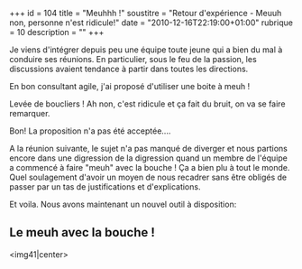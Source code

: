 +++
id = 104
title = "Meuhhh !"
soustitre = "Retour d'expérience - Meuuh non, personne n'est ridicule!"
date = "2010-12-16T22:19:00+01:00"
rubrique = 10
description = ""
+++

<div class="chapo"></div>
Je viens d'intégrer depuis peu une équipe toute jeune qui a bien du mal à conduire ses réunions. En particulier, sous le feu de la passion, les discussions avaient tendance à partir dans toutes les directions. 

En bon consultant agile, j'ai proposé d'utiliser une boite à meuh ! 

Levée de boucliers ! Ah non, c'est ridicule et ça fait du bruit, on va se faire remarquer.

Bon! La proposition n'a pas été acceptée....

A la réunion suivante, le sujet n'a pas manqué de diverger et nous partions encore dans une digression de la digression quand un membre de l'équipe a commencé à faire "meuh" avec la bouche ! Ça a bien plu à tout le monde. Quel soulagement d'avoir un moyen de nous recadrer sans être obligés de passer par un tas de justifications et d'explications.

Et voila. Nous avons maintenant un nouvel outil à disposition:
## Le meuh avec la bouche !
<img41|center>
